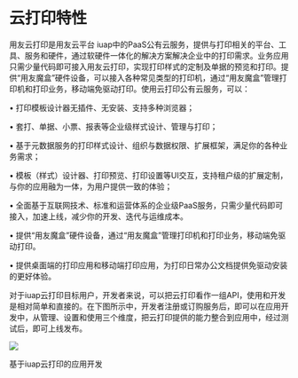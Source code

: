 # 云打印特性

用友云打印是用友云平台 iuap中的PaaS公有云服务，提供与打印相关的平台、工具、服务和硬件，通过软硬件一体化的解决方案解决企业中的打印需求。业务应用只需少量代码即可接入用友云打印，实现打印样式的定制及单据的预览和打印。提供“用友魔盒”硬件设备，可以接入各种常见类型的打印机，通过“用友魔盒”管理打印机和打印业务，移动端免驱动打印。使用云打印公有云服务，可以：
 
• 打印模板设计器无插件、无安装、支持多种浏览器；

• 套打、单据、小票、报表等企业级样式设计、管理与打印；

• 基于元数据服务的打印样式设计、组织与数据权限、扩展框架，满足你的各种业务需求；
 
• 模板（样式）设计器、打印预览、打印设置等UI交互，支持租户级的扩展定制，与你的应用融为一体，为用户提供一致的体验； 

• 全面基于互联网技术、标准和运营体系的企业级PaaS服务，只需少量代码即可接入，加速上线，减少你的开发、迭代与运维成本。

• 提供“用友魔盒”硬件设备，通过“用友魔盒”管理打印机和打印业务，移动端免驱动打印。 

• 提供桌面端的打印应用和移动端打印应用，为打印日常办公文档提供免驱动安装的更好体验。 

对于iuap云打印目标用户，开发者来说，可以把云打印看作一组API，使用和开发是相对简单和直接的。在下图所示中，开发者注册或订购服务后，即可以在应用开发中，从管理、设置和使用三个维度，把云打印提供的能力整合到应用中，经过测试后，即可上线发布。

![](/articles/print/1-/images/image4.png)

基于iuap云打印的应用开发
